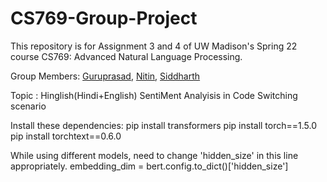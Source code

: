 # CS769-Group-Project
This repository is for Assignment 3 and 4 of UW Madison's Spring 22 course CS769: Advanced Natural Language Processing.

Group Members: [Guruprasad](https://github.com/Guruprasad68),  [Nitin](https://github.com/nitinimage), [Siddharth](https://github.com/sidhsmani)


Topic : Hinglish(Hindi+English) SentiMent Analyisis in Code Switching scenario

Install these dependencies:
pip install transformers
pip install torch==1.5.0
pip install torchtext==0.6.0


While using different models, need to change 'hidden_size' in this line appropriately.
embedding_dim = bert.config.to_dict()['hidden_size']





